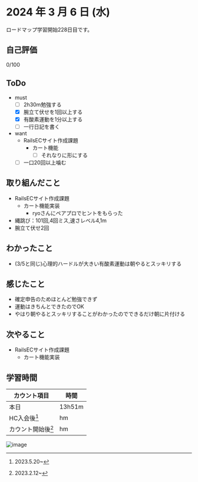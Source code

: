 # 2024 年 3 月 6 日 (水)
ロードマップ学習開始228日目です。

## 自己評価
0/100

## ToDo
- must
  - [ ] 2h30m勉強する
  - [x] 腕立て伏せを1回以上する
  - [x] 有酸素運動を1分以上する
  - [ ] 一行日記を書く
- want
  - RailsECサイト作成課題
    - カート機能
      - [ ] それなりに形にする
  - [ ] 一口20回以上噛む

## 取り組んだこと
- RailsECサイト作成課題
  - カート機能実装
    - ryoさんにペアプロでヒントをもらった
- 縄跳び：101回,4回ミス,速さレベル4,1m
- 腕立て伏せ2回

## わかったこと
- (3/5と同じ)心理的ハードルが大きい有酸素運動は朝やるとスッキリする

## 感じたこと
- 確定申告のためほとんど勉強できず
- 運動はきちんとできたのでOK
- やはり朝やるとスッキリすることがわかったのでできるだけ朝に片付ける

## 次やること
- RailsECサイト作成課題
  - カート機能実装

## 学習時間
|カウント項目|時間|
|----|----|
|本日 |13h51m|
|HC入会後[^1]|hm|
|カウント開始後[^2]|hm|

[^1]: 2023.5.20~
[^2]: 2023.2.12~

![image](https://github.com/nil-ramuda/daily_report/assets/94735931/cf3b2e9d-812d-4e36-a371-1795990ec0cd)
